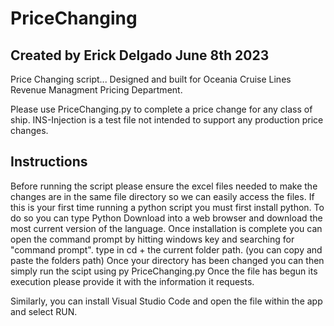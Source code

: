 # PriceChanging
## Created by Erick Delgado June 8th 2023

Price Changing script... Designed and built for Oceania Cruise Lines
Revenue Managment Pricing Department.

Please use PriceChanging.py to complete a price change for any class of ship.
INS-Injection is a test file not intended to support any production price changes.

## Instructions
Before running the script please ensure the excel files needed to make the changes
are in the same file directory so we can easily access the files. 
If this is your first time running a python script you must first install python.
To do so you can type Python Download into a web browser and download the most
current version of the language. Once installation is complete you can open
the command prompt by hitting windows key and searching for "command prompt".
type in cd + the current folder path. (you can copy and paste the folders path)
Once your directory has been changed you can then simply run the scipt using
py PriceChanging.py
Once the file has begun its execution please provide it with the information
it requests.

Similarly, you can install Visual Studio Code and open the file within the app 
and select RUN. 
